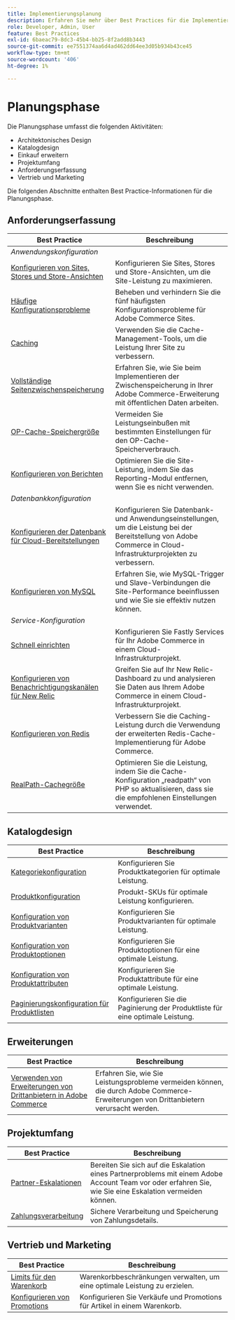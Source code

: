 ```yaml
---
title: Implementierungsplanung
description: Erfahren Sie mehr über Best Practices für die Implementierung in der Planungsphase von Adobe Commerce-Projekten.
role: Developer, Admin, User
feature: Best Practices
exl-id: 6baeac79-8dc3-45b4-bb25-8f2add8b3443
source-git-commit: ee7551374aa6d4ad462dd64ee3d05b934b43ce45
workflow-type: tm+mt
source-wordcount: '406'
ht-degree: 1%

---
```


# Planungsphase

Die Planungsphase umfasst die folgenden Aktivitäten:

- Architektonisches Design
- Katalogdesign
- Einkauf erweitern
- Projektumfang
- Anforderungserfassung
- Vertrieb und Marketing

Die folgenden Abschnitte enthalten Best Practice-Informationen für die Planungsphase.

## Anforderungserfassung

<table>
<thead>
  <tr>
    <th>Best Practice</th>
    <th>Beschreibung</th>
  </tr>
</thead>
<tbody>
  <tr>
    <td colspan="2"><em>Anwendungskonfiguration</em></td>
  </tr>
  <tr>
    <td><a href="sites-stores-store-views.md">Konfigurieren von Sites, Stores und Store-Ansichten</a></td>
    <td>Konfigurieren Sie Sites, Stores und Store-Ansichten, um die Site-Leistung zu maximieren.</td>
  </tr>
  <tr>
    <td><a href="https://business.adobe.com/blog/how-to/the-usual-suspects-5-configuration-issues-to-maximize-your-peak-sales">Häufige Konfigurationsprobleme</a></td>
    <td>Beheben und verhindern Sie die fünf häufigsten Konfigurationsprobleme für Adobe Commerce Sites.</td>
  </tr>
  <tr>
    <td><a href="https://experienceleague.adobe.com/docs/commerce-admin/systems/tools/cache-management.html">Caching</a></td>
    <td>Verwenden Sie die Cache-Management-Tools, um die Leistung Ihrer Site zu verbessern.</td>
  </tr>
  <tr>
    <td><a href="https://developer.adobe.com/commerce/php/development/cache/page/public-content/">Vollständige Seitenzwischenspeicherung</a></td>
    <td>Erfahren Sie, wie Sie beim Implementieren der Zwischenspeicherung in Ihrer Adobe Commerce-Erweiterung mit öffentlichen Daten arbeiten.</td>
  </tr>
  <tr>
    <td><a href="opcache-memory-size.md">OP-Cache-Speichergröße</a></td>
    <td>Vermeiden Sie Leistungseinbußen mit bestimmten Einstellungen für den OP-Cache-Speicherverbrauch.</td>
  </tr>
  <tr>
    <td><a href="reporting-configuration.md">Konfigurieren von Berichten</a></td>
    <td>Optimieren Sie die Site-Leistung, indem Sie das Reporting-Modul entfernen, wenn Sie es nicht verwenden.</td>
  </tr>
  <tr>
    <td colspan="2"><em>Datenbankkonfiguration</em></td>
  </tr>
  <tr>
    <td><a href="database-on-cloud.md">Konfigurieren der Datenbank für Cloud-Bereitstellungen</a></td>
    <td>Konfigurieren Sie Datenbank- und Anwendungseinstellungen, um die Leistung bei der Bereitstellung von Adobe Commerce in Cloud-Infrastrukturprojekten zu verbessern.</td>
  </tr>
  <tr>
    <td><a href="mysql-configuration.md">Konfigurieren von MySQL</a></td>
    <td>Erfahren Sie, wie MySQL-Trigger und Slave-Verbindungen die Site-Performance beeinflussen und wie Sie sie effektiv nutzen können.</td>
  </tr>
  <tr>
    <td colspan="2"><em>Service-Konfiguration</em></td>
  </tr>
  <tr>
    <td><a href="https://experienceleague.adobe.com/docs/commerce-cloud-service/user-guide/cdn/setup-fastly/fastly-configuration.html">Schnell einrichten</a></td>
    <td>Konfigurieren Sie Fastly Services für Ihr Adobe Commerce in einem Cloud-Infrastrukturprojekt.</td>
  </tr>
  <tr>
    <td><a href="https://experienceleague.adobe.com/docs/commerce-cloud-service/user-guide/monitor/new-relic.html">Konfigurieren von Benachrichtigungskanälen für New Relic</a></td>
    <td>Greifen Sie auf Ihr New Relic-Dashboard zu und analysieren Sie Daten aus Ihrem Adobe Commerce in einem Cloud-Infrastrukturprojekt.</td>
  </tr>
  <tr>
    <td><a href="redis-service-configuration.md">Konfigurieren von Redis</a></td>
    <td>Verbessern Sie die Caching-Leistung durch die Verwendung der erweiterten Redis-Cache-Implementierung für Adobe Commerce.</td>
  </tr>
  <tr>
    <td><a href="realpath-cache-size.md">RealPath-Cachegröße</a></td>
    <td>Optimieren Sie die Leistung, indem Sie die Cache-Konfiguration „readpath“ von PHP so aktualisieren, dass sie die empfohlenen Einstellungen verwendet.</td>
  </tr>
</tbody>
</table>

## Katalogdesign

| Best Practice | Beschreibung |
|---------------------------------------------------------------------------------------------------|---------------------------------------------------------------|
| [Kategoriekonfiguration](catalog-management.md#category-limits) | Konfigurieren Sie Produktkategorien für optimale Leistung. |
| [Produktkonfiguration&#x200B;](catalog-management.md#product-sku-limits) | Produkt-SKUs für optimale Leistung konfigurieren. |
| [Konfiguration von Produktvarianten](catalog-management.md#product-variations) | Konfigurieren Sie Produktvarianten für optimale Leistung. |
| [Konfiguration von Produktoptionen](catalog-management.md#product-options) | Konfigurieren Sie Produktoptionen für eine optimale Leistung. |
| [Konfiguration von Produktattributen&#x200B;](catalog-management.md#product-attributes) | Konfigurieren Sie Produktattribute für eine optimale Leistung. |
| [Paginierungskonfiguration für Produktlisten](catalog-management.md#product-listing-pagination) | Konfigurieren Sie die Paginierung der Produktliste für eine optimale Leistung. |

## Erweiterungen

| Best Practice | Beschreibung |
|-----------------------------------------------------------------|----------------------------------------------------------------------------------------|
| [Verwenden von Erweiterungen von Drittanbietern in Adobe Commerce](extensions.md) | Erfahren Sie, wie Sie Leistungsprobleme vermeiden können, die durch Adobe Commerce-Erweiterungen von Drittanbietern verursacht werden. |

## Projektumfang

| Best Practice | Beschreibung |
|--------------------------------------------------------------|--------------------------------------------------------------------------------------------------------------|
| [Partner-Eskalationen](partner-escalation.md) | Bereiten Sie sich auf die Eskalation eines Partnerproblems mit einem Adobe Account Team vor oder erfahren Sie, wie Sie eine Eskalation vermeiden können. |
| [Zahlungsverarbeitung](payment-processing-storage.md) | Sichere Verarbeitung und Speicherung von Zahlungsdetails. |

## Vertrieb und Marketing

| Best Practice | Beschreibung |
|------------------------------------------------------------|--------------------------------------------------------------|
| [Limits für den Warenkorb](catalog-management.md#cart-limits) | Warenkorbbeschränkungen verwalten, um eine optimale Leistung zu erzielen. |
| [Konfigurieren von Promotions](catalog-management.md#promotions) | Konfigurieren Sie Verkäufe und Promotions für Artikel in einem Warenkorb. |
